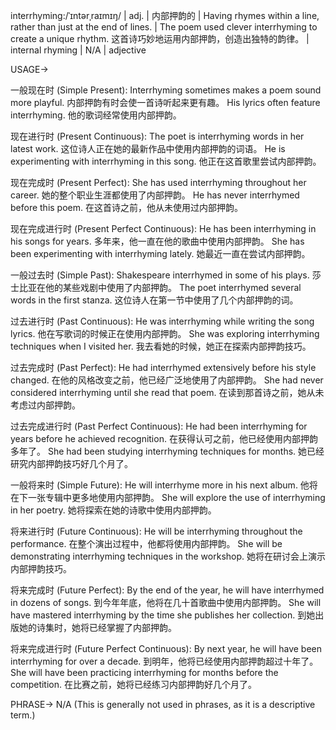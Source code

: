interrhyming:/ˈɪntərˌraɪmɪŋ/
| adj. | 内部押韵的 |  Having rhymes within a line, rather than just at the end of lines. | The poem used clever interrhyming to create a unique rhythm. 这首诗巧妙地运用内部押韵，创造出独特的韵律。 | internal rhyming | N/A | adjective


USAGE->

一般现在时 (Simple Present):
Interrhyming sometimes makes a poem sound more playful. 内部押韵有时会使一首诗听起来更有趣。
His lyrics often feature interrhyming. 他的歌词经常使用内部押韵。


现在进行时 (Present Continuous):
The poet is interrhyming words in her latest work.  这位诗人正在她的最新作品中使用内部押韵的词语。
He is experimenting with interrhyming in this song. 他正在这首歌里尝试内部押韵。


现在完成时 (Present Perfect):
She has used interrhyming throughout her career. 她的整个职业生涯都使用了内部押韵。
He has never interrhymed before this poem. 在这首诗之前，他从未使用过内部押韵。


现在完成进行时 (Present Perfect Continuous):
He has been interrhyming in his songs for years. 多年来，他一直在他的歌曲中使用内部押韵。
She has been experimenting with interrhyming lately. 她最近一直在尝试内部押韵。


一般过去时 (Simple Past):
Shakespeare interrhymed in some of his plays. 莎士比亚在他的某些戏剧中使用了内部押韵。
The poet interrhymed several words in the first stanza.  这位诗人在第一节中使用了几个内部押韵的词。


过去进行时 (Past Continuous):
He was interrhyming while writing the song lyrics. 他在写歌词的时候正在使用内部押韵。
She was exploring interrhyming techniques when I visited her. 我去看她的时候，她正在探索内部押韵技巧。


过去完成时 (Past Perfect):
He had interrhymed extensively before his style changed. 在他的风格改变之前，他已经广泛地使用了内部押韵。
She had never considered interrhyming until she read that poem. 在读到那首诗之前，她从未考虑过内部押韵。


过去完成进行时 (Past Perfect Continuous):
He had been interrhyming for years before he achieved recognition. 在获得认可之前，他已经使用内部押韵多年了。
She had been studying interrhyming techniques for months. 她已经研究内部押韵技巧好几个月了。


一般将来时 (Simple Future):
He will interrhyme more in his next album. 他将在下一张专辑中更多地使用内部押韵。
She will explore the use of interrhyming in her poetry. 她将探索在她的诗歌中使用内部押韵。


将来进行时 (Future Continuous):
He will be interrhyming throughout the performance.  在整个演出过程中，他都将使用内部押韵。
She will be demonstrating interrhyming techniques in the workshop. 她将在研讨会上演示内部押韵技巧。


将来完成时 (Future Perfect):
By the end of the year, he will have interrhymed in dozens of songs. 到今年年底，他将在几十首歌曲中使用内部押韵。
She will have mastered interrhyming by the time she publishes her collection. 到她出版她的诗集时，她将已经掌握了内部押韵。


将来完成进行时 (Future Perfect Continuous):
By next year, he will have been interrhyming for over a decade. 到明年，他将已经使用内部押韵超过十年了。
She will have been practicing interrhyming for months before the competition. 在比赛之前，她将已经练习内部押韵好几个月了。



PHRASE->
N/A (This is generally not used in phrases, as it is a descriptive term.)
